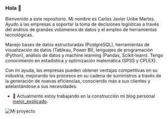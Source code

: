 ### Hola 👋

Bienvenido a este repositorio. Mi nombre es Carlos Javier Uribe Martes. Ayudo a las empresas a soportar la toma de decisiones logísticas a través del análisis de grandes volúmenes de datos y el empleo de herramientas tecnológicas.

Manejo bases de datos estructuradas (PostgreSQL), herramientas de visualización de datos (Tableau, Power BI), lenguajes de programación (Python), análisis de datos y machine learning (Pandas, Scikit-learn). Tengo conocimiento en estadística y optimización matemática (SPSS y CPLEX).

Con mi ayuda, las empresas pueden obtener ventajas competitivas en su industria, mejorando los procesos en su cadena de suministros a través de la generación de nuevas eficiencias, conociendo más a sus clientes y adelantándose a sus necesidades.

- 🔭 Actualmente estoy trabajando en la construcción mi blog personal [mejor_explicado](https://carlosjavieruribemartes.github.io/mejor_explicado/). 


![Mi proyecto](https://user-images.githubusercontent.com/73907128/216771233-ade95cca-1821-4d9c-9c87-ce2f758b2232.jpg)

<!--
**carlosjavieruribemartes/carlosjavieruribemartes** is a ✨ _special_ ✨ repository because its `README.md` (this file) appears on your GitHub profile.

Here are some ideas to get you started:

- 🔭 I’m currently working on ...
- 🌱 I’m currently learning ...
- 👯 I’m looking to collaborate on ...
- 🤔 I’m looking for help with ...
- 💬 Ask me about ...
- 📫 How to reach me: ...
- 😄 Pronouns: ...
- ⚡ Fun fact: ...
-->
